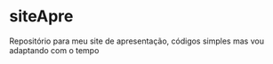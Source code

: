 # siteApre
Repositório para meu site de apresentação, códigos simples mas vou adaptando com o tempo  
